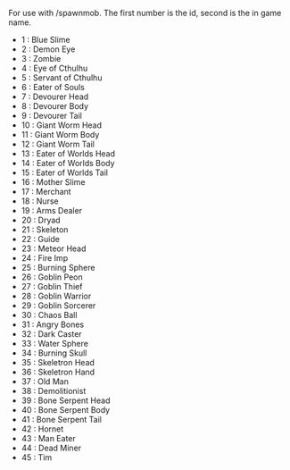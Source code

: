 For use with /spawnmob. The first number is the id, second is the in game name.

* 1 : Blue Slime
* 2 : Demon Eye
* 3 : Zombie
* 4 : Eye of Cthulhu
* 5 : Servant of Cthulhu
* 6 : Eater of Souls
* 7 : Devourer Head
* 8 : Devourer Body
* 9 : Devourer Tail
* 10 : Giant Worm Head
* 11 : Giant Worm Body
* 12 : Giant Worm Tail
* 13 : Eater of Worlds Head
* 14 : Eater of Worlds Body
* 15 : Eater of Worlds Tail
* 16 : Mother Slime
* 17 : Merchant
* 18 : Nurse
* 19 : Arms Dealer
* 20 : Dryad
* 21 : Skeleton
* 22 : Guide
* 23 : Meteor Head
* 24 : Fire Imp
* 25 : Burning Sphere
* 26 : Goblin Peon
* 27 : Goblin Thief
* 28 : Goblin Warrior
* 29 : Goblin Sorcerer
* 30 : Chaos Ball
* 31 : Angry Bones
* 32 : Dark Caster
* 33 : Water Sphere
* 34 : Burning Skull
* 35 : Skeletron Head
* 36 : Skeletron Hand
* 37 : Old Man
* 38 : Demolitionist
* 39 : Bone Serpent Head
* 40 : Bone Serpent Body
* 41 : Bone Serpent Tail
* 42 : Hornet
* 43 : Man Eater
* 44 : Dead Miner
* 45 : Tim